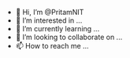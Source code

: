 - 👋 Hi, I’m @PritamNIT
- 👀 I’m interested in ...
- 🌱 I’m currently learning ...
- 💞️ I’m looking to collaborate on ...
- 📫 How to reach me ...

<!---
PritamNIT/PritamNIT is a ✨ special ✨ repository because its `README.md` (this file) appears on your GitHub profile.
You can click the Preview link to take a look at your changes.
--->
